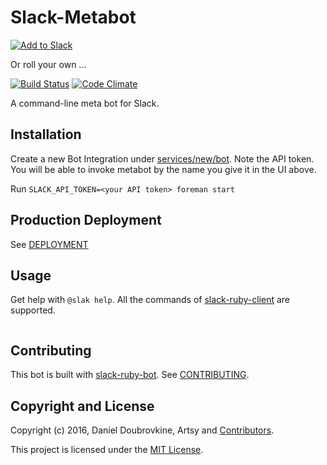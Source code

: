 Slack-Metabot
=============

[![Add to Slack](https://platform.slack-edge.com/img/add_to_slack@2x.png)](http://slack-metabot.herokuapp.com)

Or roll your own ...

[![Build Status](https://travis-ci.org/dblock/slack-metabot.svg)](https://travis-ci.org/dblock/slack-metabot)
[![Code Climate](https://codeclimate.com/github/dblock/slack-metabot/badges/gpa.svg)](https://codeclimate.com/github/dblock/slack-metabot)

A command-line meta bot for Slack.

## Installation

Create a new Bot Integration under [services/new/bot](http://slack.com/services/new/bot). Note the API token.
You will be able to invoke metabot by the name you give it in the UI above.

Run `SLACK_API_TOKEN=<your API token> foreman start`

## Production Deployment

See [DEPLOYMENT](DEPLOYMENT.md)

## Usage

Get help with `@slak help`. All the commands of [slack-ruby-client](https://github.com/dblock/slack-ruby-client#command-line-client) are supported.

```

```


## Contributing

This bot is built with [slack-ruby-bot](https://github.com/dblock/slack-ruby-bot). See [CONTRIBUTING](CONTRIBUTING.md).

## Copyright and License

Copyright (c) 2016, Daniel Doubrovkine, Artsy and [Contributors](CHANGELOG.md).

This project is licensed under the [MIT License](LICENSE.md).
